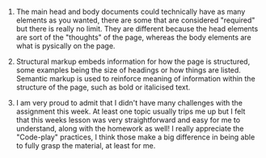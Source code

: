 1. The main head and body documents could technically have as many elements as  you wanted, there are some that are considered "required" but there is really no limit. They are different because the head elements are sort of the "thoughts" of the page, whereas the body elements are what is pysically on the page.

2. Structural markup embeds information for how the page is structured, some examples being the size of headings or how things are listed. Semantic markup is used to reinforce meaning of information within the structure of the page, such as bold or italicised text.

3. I am very proud to admit that I didn't have many challenges with the assignment this week. At least one topic usually trips me up but I felt that this weeks lesson was very straightforward and easy for me to understand, along with the homework as well! I really appreciate the "Code-play" practices, I think those make a big difference in being able to fully grasp the material, at least for me. 
